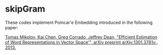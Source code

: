 # skipGram
These codes implement Poincar\'e Embedding introduced in the following paper:

[Tomas Mikolov, Kai Chen, Greg Corrado, Jeffrey Dean, "Efficient Estimation of Word Representations in Vector Space'", arXiv preprint arXiv:1301.3781v:, 2013.](https://arxiv.org/abs/1301.3781)
